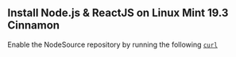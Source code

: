 
## Install Node.js & ReactJS on Linux Mint 19.3 Cinnamon

Enable the NodeSource repository by running the following [`curl`](https://linuxize.com/post/curl-command-examples/)
<!--stackedit_data:
eyJoaXN0b3J5IjpbLTE4NTIxMDI3MzRdfQ==
-->